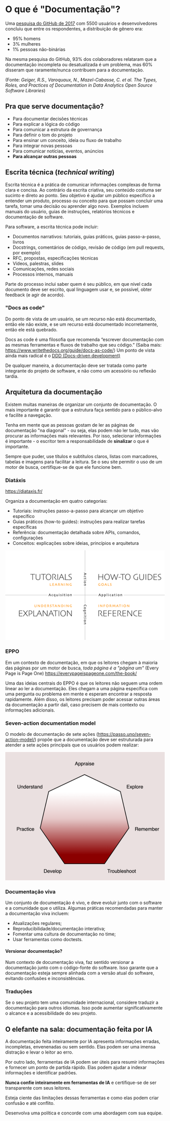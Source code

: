# O que é "Documentação"?

Uma [pesquisa do GitHub de 2017](https://opensourcesurvey.org/2017/) com 5500 usuários e desenvolvedores concluiu que
entre os respondentes, a distribuição de gênero era:
- 95% homens
- 3% mulheres
- 1% pessoas não-binárias

Na mesma pesquisa do GitHub, 93% dos colaboradores relataram que a documentação incompleta ou desatualizada é um
problema, mas 60% disseram que raramente/nunca contribuem para a documentação.

(Fonte: _Geiger, R.S., Varoquaux, N., Mazel-Cabasse, C. et al. The Types, Roles, and Practices of Documentation in Data Analytics Open Source Software Libraries_)

## Pra que serve documentação?

- Para documentar decisões técnicas
- Para explicar a lógica do código
- Para comunicar a estrutura de governança
- Para definir o tom do projeto
- Para ensinar um conceito, ideia ou fluxo de trabalho
- Para integrar novas pessoas
- Para comunicar notícias, eventos, anúncios
- **Para alcançar outras pessoas**

## Escrita técnica (_technical writing_)

Escrita técnica é a prática de comunicar informações complexas de forma clara e concisa. Ao contrário da escrita criativa, seu conteúdo costuma ser sucinto e direto ao ponto. Seu objetivo é ajudar um público específico a entender um produto, processo ou conceito para que possam concluir uma tarefa, tomar uma decisão ou aprender algo novo. Exemplos incluem manuais do usuário, guias de instruções, relatórios técnicos e documentação de software.

Para software, a escrita técnica pode incluir:
- Documentos narrativos: tutoriais, guias práticos, guias passo-a-passo, livros
- Docstrings, comentários de código, revisão de código (em pull requests, por exemplo)
- RFC, propostas, especificações técnicas
- Vídeos, palestras, slides
- Comunicações, redes sociais
- Processos internos, manuais

Parte do processo inclui saber quem é seu público, em que nível cada documento deve ser escrito, qual linguagem usar e, se possível, obter feedback (e agir de acordo).

### "Docs as code"

Do ponto de vista de um usuário, se um recurso não está documentado, então ele não existe, e se um recurso está documentado incorretamente, então ele está quebrado.

Docs as code é uma filosofia que recomenda “escrever documentação com as mesmas ferramentas e fluxos de trabalho que seu código.” (Saiba mais: https://www.writethedocs.org/guide/docs-as-code/) Um ponto de vista ainda mais radical é o [DDD (Docs-driven development)](https://www.youtube.com/watch?v=31Uhdd1efYA)

De qualquer maneira, a documentação deve ser tratada como parte integrante do projeto de software, e não como um acessório ou reflexão tardia.

## Arquitetura da documentação

Existem muitas maneiras de organizar um conjunto de documentação. O mais importante é garantir que a estrutura faça
sentido para o público-alvo e facilite a navegação.

Tenha em mente que as pessoas gostam de ler as páginas de documentação "na diagonal" - ou seja, elas podem não ler tudo,
mas vão procurar as informações mais relevantes. Por isso, selecionar informações é importante - o escritor tem a
responsabilidade de **sinalizar** o que é importante.

Sempre que puder, use títulos e subtítulos claros, listas com marcadores, tabelas e imagens para facilitar a leitura. Se
o seu site permitir o uso de um motor de busca, certifique-se de que ele funcione bem.

### Diatáxis

https://diataxis.fr/

Organiza a documentação em quatro categorias:
- Tutoriais: instruções passo-a-passo para alcançar um objetivo específico
- Guias práticos (how-to guides): instruções para realizar tarefas específicas
- Referência: documentação detalhada sobre APIs, comandos, configurações
- Conceitos: explicações sobre ideias, princípios e arquitetura

![Diataxis](imagens/diataxis.png)

### EPPO

Em um contexto de documentação, em que os leitores chegam à maioria das páginas por um motor de busca, _toda página é a "página um"_ (Every Page is Page One) https://everypageispageone.com/the-book/

Uma das ideias centrais do EPPO é que os leitores não seguem uma ordem linear ao ler a documentação. Eles chegam a uma página específica com uma pergunta ou problema em mente e esperam encontrar a resposta rapidamente. Além disso, os leitores precisam poder acessar outras áreas da documentação a partir dali, caso precisem de mais contexto ou informações adicionais.

### Seven-action documentation model

O modelo de documentação de sete ações (https://passo.uno/seven-action-model/) propõe que a documentação deve ser estruturada para atender a sete ações principais que os usuários podem realizar:

![Seven-action model](imagens/heptagon.png)

### Documentação viva

Um conjunto de documentação é vivo, e deve evoluir junto com o software e a comunidade que o utiliza. Algumas práticas recomendadas para manter a documentação viva incluem:
- Atualizações regulares;
- Reproducibilidade/documentação interativa;
- Fomentar uma cultura de documentação no time;
- Usar ferramentas como doctests.

#### Versionar documentação?

Num contexto de documentação viva, faz sentido versionar a documentação junto com o código-fonte do software. Isso garante que a documentação esteja sempre alinhada com a versão atual do software, evitando confusões e inconsistências.

### Traduções

Se o seu projeto tem uma comunidade internacional, considere traduzir a documentação para outros idiomas. Isso pode aumentar significativamente o alcance e a acessibilidade do seu projeto.

## O elefante na sala: documentação feita por IA

A documentação feita inteiramente por IA apresenta informações erradas, incompletas, envenenadas ou sem sentido. Elas podem ser uma imensa distração e levar o leitor ao erro.

Por outro lado, ferramentas de IA podem ser úteis para resumir informações e fornecer um ponto de partida rápido. Elas podem ajudar a indexar informações e identificar padrões.

**Nunca confie inteiramente em ferramentas de IA** e certifique-se de ser transparente com seus leitores.

Esteja ciente das limitações dessas ferramentas e como elas podem criar confusão e até conflito.

Desenvolva uma política e concorde com uma abordagem com sua equipe.
